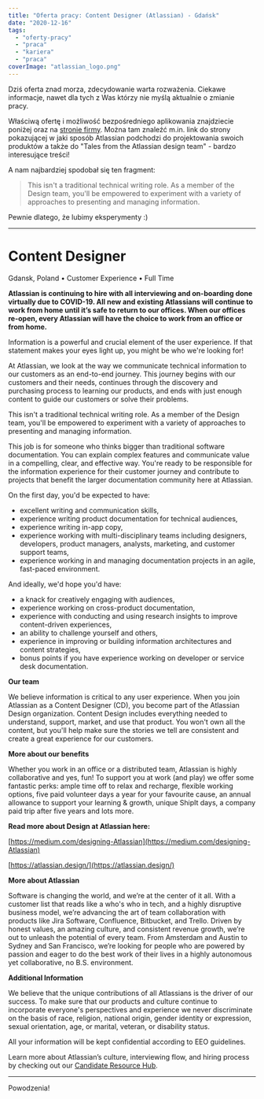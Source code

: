 ```yaml
---
title: "Oferta pracy: Content Designer (Atlassian) - Gdańsk"
date: "2020-12-16"
tags:
  - "oferty-pracy"
  - "praca"
  - "kariera"
  - "praca"
coverImage: "atlassian_logo.png"
---
```


Dziś oferta znad morza, zdecydowanie warta rozważenia. Ciekawe informacje, nawet
dla tych z Was którzy nie myślą aktualnie o zmianie pracy.

Właściwą ofertę i możliwość bezpośredniego aplikowania znajdziecie poniżej oraz
na
[stronie firmy](https://www.atlassian.com/company/careers/detail/20cf0aba-a344-4762-9914-d89d1afdee85).
Można tam znaleźć m.in. link do strony pokazującej w jaki sposób Atlassian
podchodzi do projektowania swoich produktów a także do "Tales from the Atlassian
design team" - bardzo interesujące treści!

A nam najbardziej spodobał się ten fragment:

> This isn't a traditional technical writing role. As a member of the Design
> team, you'll be empowered to experiment with a variety of approaches to
> presenting and managing information.

Pewnie dlatego, że lubimy eksperymenty :)

---

# Content Designer

Gdansk, Poland • Customer Experience • Full Time

**Atlassian is continuing to hire with all interviewing and on-boarding done
virtually due to COVID-19. All new and existing Atlassians will continue to work
from home until it’s safe to return to our offices. When our offices re-open,
every Atlassian will have the choice to work from an office or from home.**

Information is a powerful and crucial element of the user experience. If that
statement makes your eyes light up, you might be who we're looking for!

At Atlassian, we look at the way we communicate technical information to our
customers as an end-to-end journey. This journey begins with our customers and
their needs, continues through the discovery and purchasing process to learning
our products, and ends with just enough content to guide our customers or solve
their problems.

This isn't a traditional technical writing role. As a member of the Design team,
you'll be empowered to experiment with a variety of approaches to presenting and
managing information.

This job is for someone who thinks bigger than traditional software
documentation. You can explain complex features and communicate value in a
compelling, clear, and effective way. You're ready to be responsible for the
information experience for their customer journey and contribute to projects
that benefit the larger documentation community here at Atlassian.

On the first day, you'd be expected to have:

- excellent writing and communication skills,
- experience writing product documentation for technical audiences,
- experience writing in-app copy,
- experience working with multi-disciplinary teams including designers,
  developers, product managers, analysts, marketing, and customer support teams,
- experience working in and managing documentation projects in an agile,
  fast-paced environment.

And ideally, we'd hope you'd have:

- a knack for creatively engaging with audiences,
- experience working on cross-product documentation,
- experience with conducting and using research insights to improve
  content-driven experiences,
- an ability to challenge yourself and others,
- experience in improving or building information architectures and content
  strategies,
- bonus points if you have experience working on developer or service desk
  documentation.

**Our team**

We believe information is critical to any user experience. When you join
Atlassian as a Content Designer (CD), you become part of the Atlassian Design
organization. Content Design includes everything needed to understand, support,
market, and use that product. You won't own all the content, but you'll help
make sure the stories we tell are consistent and create a great experience for
our customers.

**More about our benefits**

Whether you work in an office or a distributed team, Atlassian is highly
collaborative and yes, fun! To support you at work (and play) we offer some
fantastic perks: ample time off to relax and recharge, flexible working options,
five paid volunteer days a year for your favourite cause, an annual allowance to
support your learning & growth, unique ShipIt days, a company paid trip after
five years and lots more.

**Read more about Design at Atlassian here:**

[https://medium.com/designing-Atlassian](https://medium.com/designing-Atlassian)

[https://atlassian.design/](https://atlassian.design/)

**More about Atlassian**

Software is changing the world, and we’re at the center of it all. With a
customer list that reads like a who's who in tech, and a highly disruptive
business model, we’re advancing the art of team collaboration with products like
Jira Software, Confluence, Bitbucket, and Trello. Driven by honest values, an
amazing culture, and consistent revenue growth, we’re out to unleash the
potential of every team. From Amsterdam and Austin to Sydney and San Francisco,
we’re looking for people who are powered by passion and eager to do the best
work of their lives in a highly autonomous yet collaborative, no B.S.
environment.

**Additional Information**

We believe that the unique contributions of all Atlassians is the driver of our
success. To make sure that our products and culture continue to incorporate
everyone's perspectives and experience we never discriminate on the basis of
race, religion, national origin, gender identity or expression, sexual
orientation, age, or marital, veteran, or disability status.

All your information will be kept confidential according to EEO guidelines.

Learn more about Atlassian’s culture, interviewing flow, and hiring process by
checking out
our [Candidate Resource Hub](https://www.atlassian.com/company/careers/resources).

---

Powodzenia!
